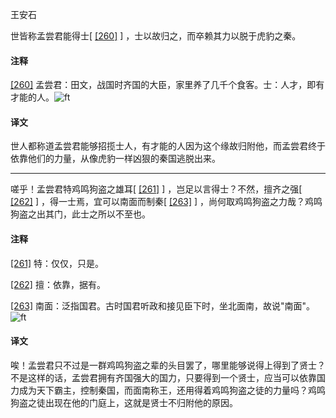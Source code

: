 
王安石

世皆称孟尝君能得士[
[\[260\]](#note_260)
] ，士以故归之，而卒赖其力以脱于虎豹之秦。

#### 注释 

[\[260\]](#noteBack_260)
孟尝君：田文，战国时齐国的大臣，家里养了几千个食客。士：人才，即有才能的人。![ft](@media/Image00002.jpg)

#### 译文 

世人都称道孟尝君能够招揽士人，有才能的人因为这个缘故归附他，而孟尝君终于依靠他们的力量，从像虎豹一样凶狠的秦国逃脱出来。

------------------------------------------------------------------------

嗟乎！孟尝君特鸡鸣狗盗之雄耳[
[\[261\]](#note_261)
] ，岂足以言得士？不然，擅齐之强[
[\[262\]](#note_262)
] ，得一士焉，宜可以南面而制秦[
[\[263\]](#note_263)
]
，尚何取鸡鸣狗盗之力哉？鸡鸣狗盗之出其门，此士之所以不至也。

#### 注释 

[\[261\]](#noteBack_261)
特：仅仅，只是。

[\[262\]](#noteBack_262)
擅：依靠，据有。

[\[263\]](#noteBack_263)
南面：泛指国君。古时国君听政和接见臣下时，坐北面南，故说"南面"。![ft](@media/Image00002.jpg)

#### 译文 

唉！孟尝君只不过是一群鸡鸣狗盗之辈的头目罢了，哪里能够说得上得到了贤士？不是这样的话，孟尝君拥有齐国强大的国力，只要得到一个贤士，应当可以依靠国力成为天下霸主，控制秦国，而面南称王，还用得着鸡鸣狗盗之徒的力量吗？鸡鸣狗盗之徒出现在他的门庭上，这就是贤士不归附他的原因。

